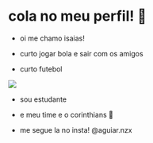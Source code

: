 # cola no meu perfil! 🤩

 - oi me chamo isaias!
 
 - curto jogar bola e sair com os amigos

 - curto futebol
 
 
![](https://media1.tenor.com/m/y3FjE-FWRq8AAAAd/kaka100-kaka.gif)
   
 
 - sou estudante

 - e meu time e o corinthians 💚

 - me segue la no insta! @aguiar.nzx
